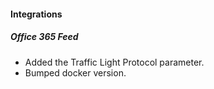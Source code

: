 
#### Integrations
##### Office 365 Feed
- Added the Traffic Light Protocol parameter.
- Bumped docker version.
